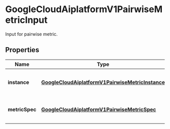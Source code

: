 

# GoogleCloudAiplatformV1PairwiseMetricInput

Input for pairwise metric.

## Properties

| Name | Type | Description | Notes |
|------------ | ------------- | ------------- | -------------|
|**instance** | [**GoogleCloudAiplatformV1PairwiseMetricInstance**](GoogleCloudAiplatformV1PairwiseMetricInstance.md) | Required. Pairwise metric instance. |  [optional] |
|**metricSpec** | [**GoogleCloudAiplatformV1PairwiseMetricSpec**](GoogleCloudAiplatformV1PairwiseMetricSpec.md) | Required. Spec for pairwise metric. |  [optional] |



